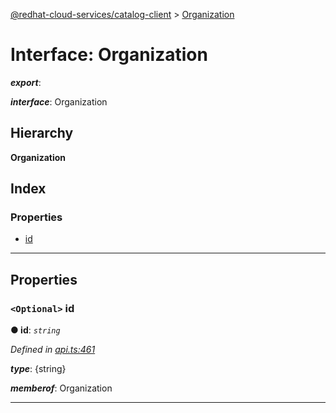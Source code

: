 [@redhat-cloud-services/catalog-client](../README.md) > [Organization](../interfaces/organization.md)

# Interface: Organization

*__export__*: 

*__interface__*: Organization

## Hierarchy

**Organization**

## Index

### Properties

* [id](organization.md#id)

---

## Properties

<a id="id"></a>

### `<Optional>` id

**● id**: *`string`*

*Defined in [api.ts:461](https://github.com/RedHatInsights/javascript-clients/blob/master/packages/catalog/api.ts#L461)*

*__type__*: {string}

*__memberof__*: Organization

___


